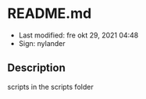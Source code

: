 # README.md

- Last modified: fre okt 29, 2021  04:48
- Sign: nylander

## Description

scripts in the scripts folder
